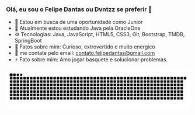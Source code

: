 ### Olá, eu sou o Felipe Dantas ou Dvntzz se preferir 👋

- 🔭 Estou em busca de uma oportunidade como Junior
- 🌱 Atualmente estou estudando Java pela OracleOne
- ⚙️ Tecnologias: Java, JavaScript, HTML5, CSS3, Git, Bootstrap, TMDB, SpringBoot
- 🤔 Fatos sobre mim: Curioso, extrovertido e muito energico
- 💬 me contate pelo email: contato.felipedantas@gmail.com
- ⚡️ Fato sobre mim: Amo jogar basquete e solucionar problemas.


![Snake animation](https://github.com/Dvntzz/Dvntzz/blob/output/github-contribution-grid-snake.svg)
<!--
**Dvntzz/Dvntzz** is a ✨ _special_ ✨ repository because its `README.md` (this file) appears on your GitHub profile.

Here are some ideas to get you started:


- 
-->
